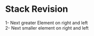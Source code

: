 # Stack Revision

1- Next greater Element on right and left <br>
2- Next smaller element on right and left <br>
